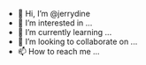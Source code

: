 - 👋 Hi, I’m @jerrydine
- 👀 I’m interested in ...
- 🌱 I’m currently learning ...
- 💞️ I’m looking to collaborate on ...
- 📫 How to reach me ...

<!---
jerrydine/jerrydine is a ✨ special ✨ repository because its `README.md` (this file) appears on your GitHub profile.
You can click the Preview link to take a look at your changes.
--->
